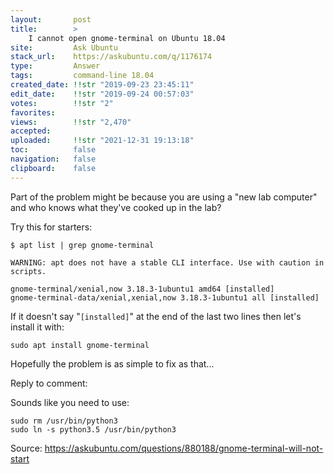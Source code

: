 ```yaml
---
layout:       post
title:        >
    I cannot open gnome-terminal on Ubuntu 18.04
site:         Ask Ubuntu
stack_url:    https://askubuntu.com/q/1176174
type:         Answer
tags:         command-line 18.04
created_date: !!str "2019-09-23 23:45:11"
edit_date:    !!str "2019-09-24 00:57:03"
votes:        !!str "2"
favorites:    
views:        !!str "2,470"
accepted:     
uploaded:     !!str "2021-12-31 19:13:18"
toc:          false
navigation:   false
clipboard:    false
---
```


Part of the problem might be because you are using a "new lab computer" and who knows what they've cooked up in the lab?

Try this for starters:

``` 
$ apt list | grep gnome-terminal

WARNING: apt does not have a stable CLI interface. Use with caution in scripts.

gnome-terminal/xenial,now 3.18.3-1ubuntu1 amd64 [installed]
gnome-terminal-data/xenial,xenial,now 3.18.3-1ubuntu1 all [installed]

```

If it doesn't say "`[installed]`" at the end of the last two lines then let's install it with:

``` 
sudo apt install gnome-terminal

```

Hopefully the problem is as simple to fix as that...

Reply to comment:

Sounds like you need to use:

``` 
sudo rm /usr/bin/python3
sudo ln -s python3.5 /usr/bin/python3

```

Source: https://askubuntu.com/questions/880188/gnome-terminal-will-not-start
